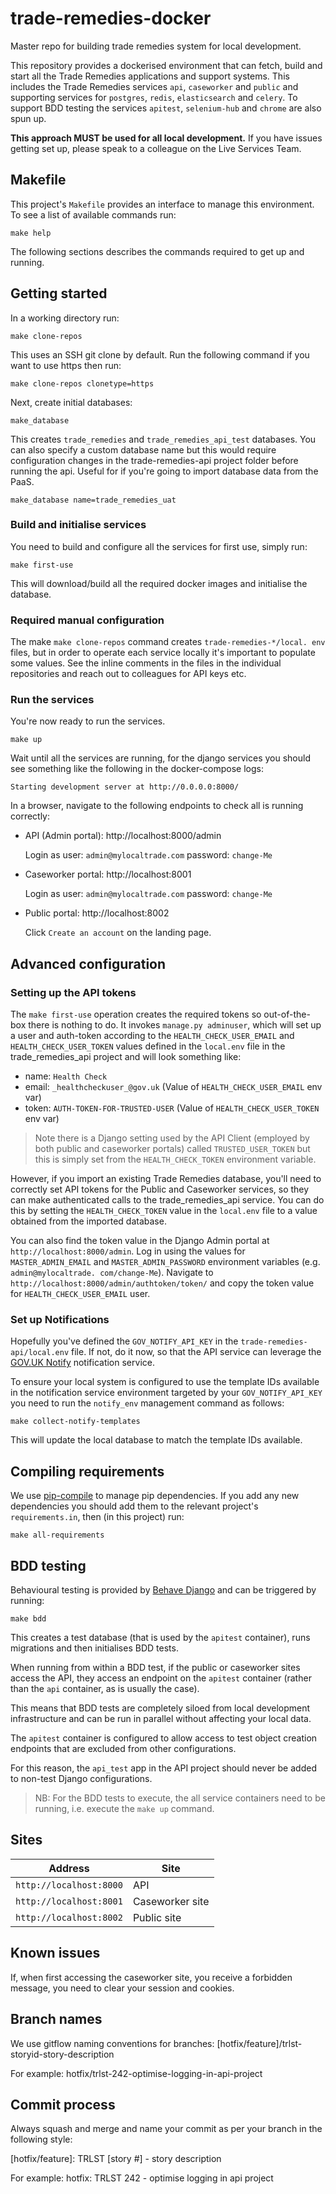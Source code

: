 # trade-remedies-docker
Master repo for building trade remedies system for local development.

This repository provides a dockerised environment that can fetch, build and
start all the Trade Remedies applications and support systems. This includes
the Trade Remedies services `api`, `caseworker` and `public` and supporting
services for `postgres`, `redis`, `elasticsearch` and `celery`. To support BDD
testing the services `apitest`, `selenium-hub` and `chrome` are also spun up.

**This approach MUST be used for all local development.** If you have issues getting set up,
please speak to a colleague on the Live Services Team.

## Makefile
This project's `Makefile` provides an interface to manage this environment.
To see a list of available commands run:

    make help

The following sections describes the commands required to get up and running.

## Getting started
In a working directory run: 

    make clone-repos

This uses an SSH git clone by default. Run the following command if you want
to use https then run:

    make clone-repos clonetype=https

Next, create initial databases:

    make_database

This creates `trade_remedies` and `trade_remedies_api_test` databases. You can
also specify a custom database name but this would require configuration changes
in the trade-remedies-api project folder before running the api. Useful for
if you're going to import database data from the PaaS.

    make_database name=trade_remedies_uat

### Build and initialise services
You need to build and configure all the services for first use, simply run:

    make first-use

This will download/build all the required docker images and initialise the
database.

### Required manual configuration
The make `make clone-repos` command creates `trade-remedies-*/local.
env` files, but in order to operate each service locally it's important to
populate some values. See the inline comments in the files in the individual
repositories and reach out to colleagues for API keys etc.

### Run the services
You're now ready to run the services.

    make up

Wait until all the services are running, for the django services you should
see something like the following in the docker-compose logs:

    Starting development server at http://0.0.0.0:8000/

In a browser, navigate to the following endpoints to check all is running
correctly:

- API (Admin portal): http://localhost:8000/admin

  Login as user: `admin@mylocaltrade.com` password: `change-Me`

- Caseworker portal: http://localhost:8001

  Login as user: `admin@mylocaltrade.com` password: `change-Me`

- Public portal: http://localhost:8002

  Click `Create an account` on the landing page.

## Advanced configuration

### Setting up the API tokens
The `make first-use` operation creates the required tokens so
out-of-the-box there is nothing to do. It invokes `manage.py adminuser`,
which will set up a user and auth-token according to the
`HEALTH_CHECK_USER_EMAIL` and `HEALTH_CHECK_USER_TOKEN` values defined in
the `local.env` file in the trade_remedies_api project and will look
something like:

- name: `Health Check`
- email: `_healthcheckuser_@gov.uk` (Value of `HEALTH_CHECK_USER_EMAIL` env var)
- token: `AUTH-TOKEN-FOR-TRUSTED-USER` (Value of `HEALTH_CHECK_USER_TOKEN` env var)

> Note there is a Django setting used by the API Client (employed by both
public and caseworker portals) called `TRUSTED_USER_TOKEN` but this is
simply set from the `HEALTH_CHECK_TOKEN` environment variable.

However, if you import an existing Trade Remedies database, you'll need to
correctly set API tokens for the Public and Caseworker services, so they can
make authenticated calls to the trade_remedies_api service.  You can do this by
setting the `HEALTH_CHECK_TOKEN` value in the `local.env` file to a value
obtained from the imported database.

You can also find the token value in the Django Admin portal at
`http://localhost:8000/admin`. Log in using the values for `MASTER_ADMIN_EMAIL`
and `MASTER_ADMIN_PASSWORD` environment variables (e.g. `admin@mylocaltrade.
com/change-Me`). Navigate to `http://localhost:8000/admin/authtoken/token/`
and copy the token value for `HEALTH_CHECK_USER_EMAIL` user.

### Set up Notifications
Hopefully you've defined the `GOV_NOTIFY_API_KEY` in the `trade-remedies-api/local.env` file.
If not, do it now, so that the API service can leverage the
[GOV.UK Notify](https://www.notifications.service.gov.uk) notification service.

To ensure your local system is configured to use the template IDs available in
the notification service environment targeted by your `GOV_NOTIFY_API_KEY`
you need to run the `notify_env` management command as follows:
   
    make collect-notify-templates

This will update the local database to match the template IDs available.
 
## Compiling requirements
We use [pip-compile](https://github.com/jazzband/pip-tools) to manage pip dependencies. If you add
any new dependencies you should add them to the relevant project's `requirements.in`, then
(in this project) run:

    make all-requirements

## BDD testing
Behavioural testing is provided by [Behave Django](https://github.com/behave/behave-django)
and can be triggered by running:

    make bdd

This creates a test database (that is used by the `apitest` container), runs migrations and then
initialises BDD tests.

When running from within a BDD test, if the public or caseworker sites access the API, they access
an endpoint on the `apitest` container (rather than the `api` container, as is usually the case).

This means that BDD tests are completely siloed from local development infrastructure and can be run
in parallel without affecting your local data.

The `apitest` container is configured to allow access to test object creation endpoints that are
excluded from other configurations.

For this reason, the `api_test` app in the API project should never be added to non-test Django
configurations.

> NB: For the BDD tests to execute, the all service containers need to be
> running, i.e. execute the `make up` command.

## Sites

| Address | Site |
| ------------- | ------------- |
| `http://localhost:8000` | API |
| `http://localhost:8001` | Caseworker site |
| `http://localhost:8002` | Public site |

## Known issues

If, when first accessing the caseworker site, you receive a forbidden message, you need to clear your
session and cookies.

## Branch names
We use gitflow naming conventions for branches:
[hotfix/feature]/trlst-storyid-story-description

For example:
hotfix/trlst-242-optimise-logging-in-api-project 

## Commit process
Always squash and merge and name your commit as per your branch in the following style:

[hotfix/feature]: TRLST [story #] - story description

For example:
hotfix: TRLST 242 - optimise logging in api project

